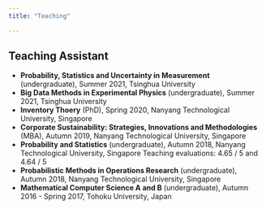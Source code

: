 ```yaml
---
title: "Teaching"

---
```

##  Teaching Assistant
- **Probability, Statistics and Uncertainty in Measurement** (undergraduate), Summer 2021, Tsinghua University
- **Big Data Methods in Experimental Physics** (undergraduate), Summer 2021, Tsinghua University
- **Inventory Thoery** (PhD), Spring 2020, Nanyang Technological University, Singapore
- **Corporate Sustainability: Strategies, Innovations and Methodologies** (MBA), Autumn 2019, Nanyang Technological University, Singapore
- **Probability and Statistics** (undergraduate), Autumn 2018, Nanyang Technological University, Singapore
  Teaching evaluations: 4.65 / 5 and 4.64 / 5
- **Probabilistic Methods in Operations Research** (undergraduate), Autumn 2018, Nanyang Technological University, Singapore
- **Mathematical Computer Science A and B** (undergraduate), Autumn 2016 - Spring 2017, Tohoku University, Japan
